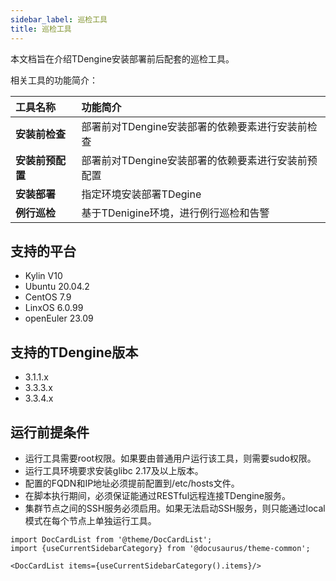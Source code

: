 ```yaml
---
sidebar_label: 巡检工具
title: 巡检工具
---
```


本文档旨在介绍TDengine安装部署前后配套的巡检工具。

相关工具的功能简介： 

| **工具名称** | **功能简介** |
|:--|:----------|
| **安装前检查**   | 部署前对TDengine安装部署的依赖要素进行安装前检查 |
| **安装前预配置** | 部署前对TDengine安装部署的依赖要素进行安装前预配置 |
| **安装部署**   | 指定环境安装部署TDegine |
| **例行巡检**   | 基于TDenigine环境，进行例行巡检和告警 |   

## 支持的平台
- Kylin V10
- Ubuntu 20.04.2
- CentOS 7.9
- LinxOS 6.0.99
- openEuler 23.09

## 支持的TDengine版本
- 3.1.1.x
- 3.3.3.x
- 3.3.4.x

## 运行前提条件
 - 运行工具需要root权限。如果要由普通用户运行该工具，则需要sudo权限。
 - 运行工具环境要求安装glibc 2.17及以上版本。
 - 配置的FQDN和IP地址必须提前配置到/etc/hosts文件。
 - 在脚本执行期间，必须保证能通过RESTful远程连接TDengine服务。
 - 集群节点之间的SSH服务必须启用。如果无法启动SSH服务，则只能通过local模式在每个节点上单独运行工具。

```mdx-code-block
import DocCardList from '@theme/DocCardList';
import {useCurrentSidebarCategory} from '@docusaurus/theme-common';

<DocCardList items={useCurrentSidebarCategory().items}/>
```